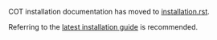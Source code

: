 COT installation documentation has moved to
[installation.rst](docs/source/installation.rst).

Referring to the [latest installation
guide](http://cot.readthedocs.org/en/latest/installation.html) is recommended.